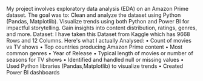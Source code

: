 My project involves exploratory data analysis (EDA) on an Amazon Prime dataset.
The goal was to:
Clean and analyze the dataset using Python (Pandas, Matplotlib).
Visualize trends using both Python and Power BI for impactful storytelling.
Gain insights into content distribution, ratings, genres, and more.
Dataset:
I have taken this Dataset from Kaggle which has 9668 Rows and 12 Columns.
Here's what I actually Analysed:
• Count of movies vs TV shows
• Top countries producing Amazon Prime content
• Most common genres
• Year of Release
• Typical length of movies or number of seasons for TV shows
• Identified and handled null or missing values
• Used Python libraries (Pandas,Matplotlib) to visualize trends
• Created Power BI dashboards 
